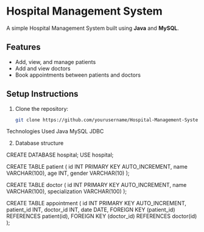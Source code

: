# Hospital Management System

A simple Hospital Management System built using **Java** and **MySQL**.

## Features
- Add, view, and manage patients
- Add and view doctors
- Book appointments between patients and doctors

## Setup Instructions
1. Clone the repository:
   ```bash
   git clone https://github.com/yourusername/Hospital-Management-System.git
   
Technologies Used
Java
MySQL
JDBC

2. Database structure

CREATE DATABASE hospital;
USE hospital;

CREATE TABLE patient (
id INT PRIMARY KEY AUTO_INCREMENT,
name VARCHAR(100),
age INT,
gender VARCHAR(10)
);

CREATE TABLE doctor (
id INT PRIMARY KEY AUTO_INCREMENT,
name VARCHAR(100),
specialization VARCHAR(100)
);

CREATE TABLE appointment (
id INT PRIMARY KEY AUTO_INCREMENT,
patient_id INT,
doctor_id INT,
date DATE,
FOREIGN KEY (patient_id) REFERENCES patient(id),
FOREIGN KEY (doctor_id) REFERENCES doctor(id)
);
